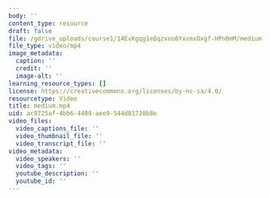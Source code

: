 ```yaml
---
body: ''
content_type: resource
draft: false
file: /gdrive_uploads/course1/14EvKgqg1eQqzxoo6YxvmxOxgf-HPn0mM/medium.mp4
file_type: video/mp4
image_metadata:
  caption: ''
  credit: ''
  image-alt: ''
learning_resource_types: []
license: https://creativecommons.org/licenses/by-nc-sa/4.0/
resourcetype: Video
title: medium.mp4
uid: ac9725af-4bb6-4409-aee9-544d81720b8e
video_files:
  video_captions_file: ''
  video_thumbnail_file: ''
  video_transcript_file: ''
video_metadata:
  video_speakers: ''
  video_tags: ''
  youtube_description: ''
  youtube_id: ''
---
```

